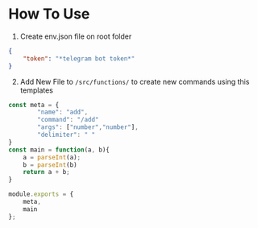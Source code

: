 # How To Use

1. Create env.json file on root folder
```json
{
    "token": "*telegram bot token*"
}
```
2. Add New File to `/src/functions/` to create new commands using this templates
```javascript
const meta = {
        "name": "add",
        "command": "/add"
        "args": ["number","number"],
        "delimiter": " "
}
const main = function(a, b){
    a = parseInt(a);
    b = parseInt(b)
    return a + b;
}

module.exports = {
    meta,
    main
};
```